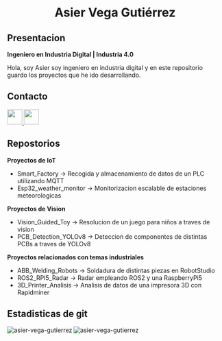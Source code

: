 <h1 align="center">Asier Vega Gutiérrez</h1>


<head><meta name="google-site-verification" content="BbYqj-J9K6kx6PWHXmlphq2PQxwdl_Vop4znMsMKLsA" /></head>

## Presentacion
**Ingeniero en Industria Digital | Industria 4.0**
<p>Hola, soy Asier soy ingeniero en industria digital y en este repositorio guardo los proyectos que he ido desarrollando.</p>

## Contacto

<a href="https://es.linkedin.com/in/asier-vega-gutierrez">
    <img src="https://www.vectorlogo.zone/logos/linkedin/linkedin-icon.svg" height="35" width="35">
</a>
<a href="asiervg@outlook.com">
    <img src="https://github.com/pheralb/svgl/blob/main/static/library/outlook.svg" height="35" width="35">
</a>

## Repostorios

**Proyectos de IoT**
<ul>
    <li>Smart_Factory -> Recogida y almacenamiento de datos de un PLC utilizando MQTT</li>
    <li>Esp32_weather_monitor -> Monitorizacion escalable de estaciones meteorologicas</li>
</ul>

**Proyectos de Vision**
<ul>
    <li>Vision_Guided_Toy -> Resolucion de un juego para niños a traves de vision</li>
    <li>PCB_Detection_YOLOv8 -> Deteccion de componentes de distintas PCBs a traves de YOLOv8</li>
</ul>

**Proyectos relacionados con temas industriales**
<ul>
    <li>ABB_Welding_Robots -> Soldadura de distintas piezas en RobotStudio</li>
    <li>ROS2_RPI5_Radar -> Radar empleando ROS2 y una RaspberryPi5</li>
    <li>3D_Printer_Analisis -> Analisis de datos de una impresora 3D con Rapidminer</li>
</ul>

## Estadisticas de git

<p><img align="left" src="https://github-readme-stats.vercel.app/api/top-langs?username=asier-vega-gutierrez&show_icons=true&theme=dark&bg_color=22272e&hide_border=true&locale=en&layout=compact&count_private=true" alt="asier-vega-gutierrez" /></p>

<p>&nbsp;<img align="left" src="https://github-readme-stats.vercel.app/api?username=asier-vega-gutierrez&show_icons=true&theme=dark&bg_color=22272e&hide_border=true&locale=en" alt="asier-vega-gutierrez" /></p>

